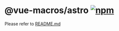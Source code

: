 # @vue-macros/astro [![npm](https://img.shields.io/npm/v/@vue-macros/astro.svg)](https://npmjs.com/package/@vue-macros/astro)

Please refer to [README.md](https://github.com/sxzz/vue-macros#readme)
